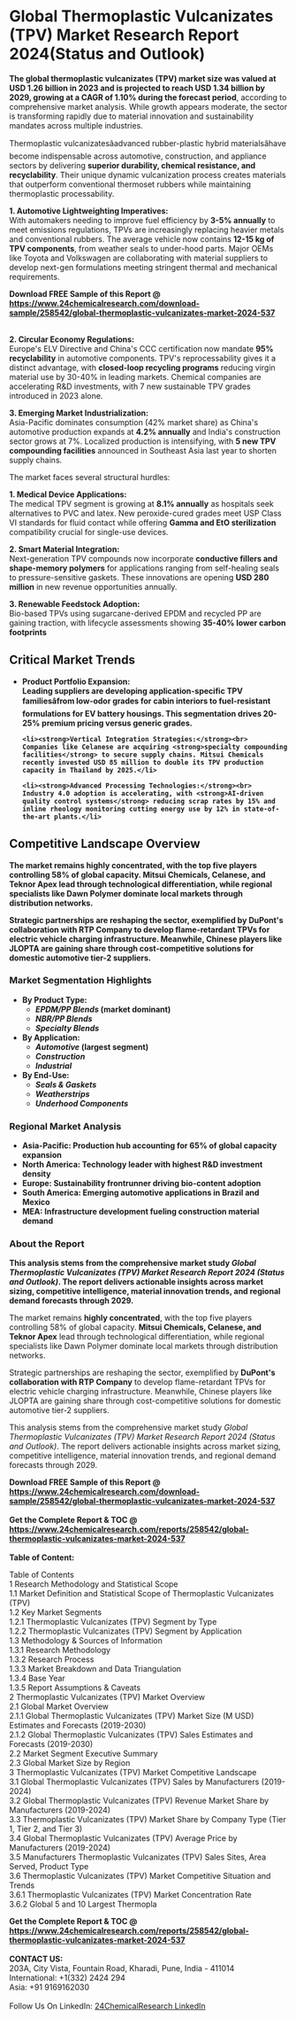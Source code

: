 <h1>Global Thermoplastic Vulcanizates (TPV) Market Research Report 2024(Status and Outlook)</h1><p><strong>The global thermoplastic vulcanizates (TPV) market size was valued at USD 1.26 billion in 2023 and is projected to reach USD 1.34 billion by 2029, growing at a CAGR of 1.10% during the forecast period</strong>, according to comprehensive market analysis. While growth appears moderate, the sector is transforming rapidly due to material innovation and sustainability mandates across multiple industries.</p><p>Thermoplastic vulcanizatesâadvanced rubber-plastic hybrid materialsâhave become indispensable across automotive, construction, and appliance sectors by delivering <strong>superior durability, chemical resistance, and recyclability</strong>. Their unique dynamic vulcanization process creates materials that outperform conventional thermoset rubbers while maintaining thermoplastic processability.</p><p><strong>1. Automotive Lightweighting Imperatives:</strong><br>
With automakers needing to improve fuel efficiency by <strong>3-5% annually</strong> to meet emissions regulations, TPVs are increasingly replacing heavier metals and conventional rubbers. The average vehicle now contains <strong>12-15 kg of TPV components</strong>, from weather seals to under-hood parts. Major OEMs like Toyota and Volkswagen are collaborating with material suppliers to develop next-gen formulations meeting stringent thermal and mechanical requirements.</p><div><b>Download FREE Sample of this Report @ 
            <a href="https://www.24chemicalresearch.com/download-sample/258542/global-thermoplastic-vulcanizates-market-2024-537">
            https://www.24chemicalresearch.com/download-sample/258542/global-thermoplastic-vulcanizates-market-2024-537</a></b></div><br><p><strong>2. Circular Economy Regulations:</strong><br>
Europe's ELV Directive and China's CCC certification now mandate <strong>95% recyclability</strong> in automotive components. TPV's reprocessability gives it a distinct advantage, with <strong>closed-loop recycling programs</strong> reducing virgin material use by 30-40% in leading markets. Chemical companies are accelerating R&amp;D investments, with 7 new sustainable TPV grades introduced in 2023 alone.</p><p><strong>3. Emerging Market Industrialization:</strong><br>
Asia-Pacific dominates consumption (42% market share) as China's automotive production expands at <strong>4.2% annually</strong> and India's construction sector grows at 7%. Localized production is intensifying, with <strong>5 new TPV compounding facilities</strong> announced in Southeast Asia last year to shorten supply chains.</p><p>The market faces several structural hurdles:</p><p><strong>1. Medical Device Applications:</strong><br>
The medical TPV segment is growing at <strong>8.1% annually</strong> as hospitals seek alternatives to PVC and latex. New peroxide-cured grades meet USP Class VI standards for fluid contact while offering <strong>Gamma and EtO sterilization</strong> compatibility crucial for single-use devices.</p><p><strong>2. Smart Material Integration:</strong><br>
Next-generation TPV compounds now incorporate <strong>conductive fillers and shape-memory polymers</strong> for applications ranging from self-healing seals to pressure-sensitive gaskets. These innovations are opening <strong>USD 280 million</strong> in new revenue opportunities annually.</p><p><strong>3. Renewable Feedstock Adoption:</strong><br>
Bio-based TPVs using sugarcane-derived EPDM and recycled PP are gaining traction, with lifecycle assessments showing <strong>35-40% lower carbon footprints

<h2><strong>Critical Market Trends</strong></h2>

<ul>
	<li><strong>Product Portfolio Expansion:</strong><br>
	Leading suppliers are developing <strong>application-specific TPV families</strong>âfrom low-odor grades for cabin interiors to fuel-resistant formulations for EV battery housings. This segmentation drives 20-25% premium pricing versus generic grades.</li>

	<li><strong>Vertical Integration Strategies:</strong><br>
	Companies like Celanese are acquiring <strong>specialty compounding facilities</strong> to secure supply chains. Mitsui Chemicals recently invested USD 85 million to double its TPV production capacity in Thailand by 2025.</li>

	<li><strong>Advanced Processing Technologies:</strong><br>
	Industry 4.0 adoption is accelerating, with <strong>AI-driven quality control systems</strong> reducing scrap rates by 15% and inline rheology monitoring cutting energy use by 12% in state-of-the-art plants.</li>
</ul>

<h2><strong>Competitive Landscape Overview</strong></h2>

<p>The market remains <strong>highly concentrated</strong>, with the top five players controlling 58% of global capacity. <strong>Mitsui Chemicals, Celanese, and Teknor Apex</strong> lead through technological differentiation, while regional specialists like Dawn Polymer dominate local markets through distribution networks.</p>

<p>Strategic partnerships are reshaping the sector, exemplified by <strong>DuPont's collaboration with RTP Company</strong> to develop flame-retardant TPVs for electric vehicle charging infrastructure. Meanwhile, Chinese players like JLOPTA are gaining share through cost-competitive solutions for domestic automotive tier-2 suppliers.</p>

<h3>Market Segmentation Highlights</h3>

<ul>
	<li><strong>By Product Type:</strong>
		<ul>
			<li><em>EPDM/PP Blends</em> (market dominant)</li>
			<li><em>NBR/PP Blends</em></li>
			<li><em>Specialty Blends</em></li>
		</ul>
	</li>
	<li><strong>By Application:</strong>
		<ul>
			<li><em>Automotive</em> (largest segment)</li>
			<li><em>Construction</em></li>
			<li><em>Industrial</em></li>
		</ul>
	</li>
	<li><strong>By End-Use:</strong>
		<ul>
			<li><em>Seals &amp; Gaskets</em></li>
			<li><em>Weatherstrips</em></li>
			<li><em>Underhood Components</em></li>
		</ul>
	</li>
</ul>

<h3>Regional Market Analysis</h3>

<ul>
	<li><strong>Asia-Pacific:</strong> Production hub accounting for 65% of global capacity expansion</li>
	<li><strong>North America:</strong> Technology leader with highest R&amp;D investment density</li>
	<li><strong>Europe:</strong> Sustainability frontrunner driving bio-content adoption</li>
	<li><strong>South America:</strong> Emerging automotive applications in Brazil and Mexico</li>
	<li><strong>MEA:</strong> Infrastructure development fueling construction material demand</li>
</ul>

<h3>About the Report</h3>

<p>This analysis stems from the comprehensive market study <em>Global Thermoplastic Vulcanizates (TPV) Market Research Report 2024 (Status and Outlook)</em>. The report delivers actionable insights across market sizing, competitive intelligence, material innovation trends, and regional demand forecasts through 2029.</p>

</strong></p><p>The market remains <strong>highly concentrated</strong>, with the top five players controlling 58% of global capacity. <strong>Mitsui Chemicals, Celanese, and Teknor Apex</strong> lead through technological differentiation, while regional specialists like Dawn Polymer dominate local markets through distribution networks.</p><p>Strategic partnerships are reshaping the sector, exemplified by <strong>DuPont's collaboration with RTP Company</strong> to develop flame-retardant TPVs for electric vehicle charging infrastructure. Meanwhile, Chinese players like JLOPTA are gaining share through cost-competitive solutions for domestic automotive tier-2 suppliers.</p><p>This analysis stems from the comprehensive market study <em>Global Thermoplastic Vulcanizates (TPV) Market Research Report 2024 (Status and Outlook)</em>. The report delivers actionable insights across market sizing, competitive intelligence, material innovation trends, and regional demand forecasts through 2029.</p><div><b>Download FREE Sample of this Report @ 
            <a href="https://www.24chemicalresearch.com/download-sample/258542/global-thermoplastic-vulcanizates-market-2024-537">
            https://www.24chemicalresearch.com/download-sample/258542/global-thermoplastic-vulcanizates-market-2024-537</a></b></div><br><div><b>Get the Complete Report & TOC @ 
            <a href="https://www.24chemicalresearch.com/reports/258542/global-thermoplastic-vulcanizates-market-2024-537">
            https://www.24chemicalresearch.com/reports/258542/global-thermoplastic-vulcanizates-market-2024-537</a></b></div><br>
            <b>Table of Content:</b><p>Table of Contents<br />
1 Research Methodology and Statistical Scope<br />
1.1 Market Definition and Statistical Scope of Thermoplastic Vulcanizates (TPV)<br />
1.2 Key Market Segments<br />
1.2.1 Thermoplastic Vulcanizates (TPV) Segment by Type<br />
1.2.2 Thermoplastic Vulcanizates (TPV) Segment by Application<br />
1.3 Methodology & Sources of Information<br />
1.3.1 Research Methodology<br />
1.3.2 Research Process<br />
1.3.3 Market Breakdown and Data Triangulation<br />
1.3.4 Base Year<br />
1.3.5 Report Assumptions & Caveats<br />
2 Thermoplastic Vulcanizates (TPV) Market Overview<br />
2.1 Global Market Overview<br />
2.1.1 Global Thermoplastic Vulcanizates (TPV) Market Size (M USD) Estimates and Forecasts (2019-2030)<br />
2.1.2 Global Thermoplastic Vulcanizates (TPV) Sales Estimates and Forecasts (2019-2030)<br />
2.2 Market Segment Executive Summary<br />
2.3 Global Market Size by Region<br />
3 Thermoplastic Vulcanizates (TPV) Market Competitive Landscape<br />
3.1 Global Thermoplastic Vulcanizates (TPV) Sales by Manufacturers (2019-2024)<br />
3.2 Global Thermoplastic Vulcanizates (TPV) Revenue Market Share by Manufacturers (2019-2024)<br />
3.3 Thermoplastic Vulcanizates (TPV) Market Share by Company Type (Tier 1, Tier 2, and Tier 3)<br />
3.4 Global Thermoplastic Vulcanizates (TPV) Average Price by Manufacturers (2019-2024)<br />
3.5 Manufacturers Thermoplastic Vulcanizates (TPV) Sales Sites, Area Served, Product Type<br />
3.6 Thermoplastic Vulcanizates (TPV) Market Competitive Situation and Trends<br />
3.6.1 Thermoplastic Vulcanizates (TPV) Market Concentration Rate<br />
3.6.2 Global 5 and 10 Largest Thermopla</p><div><b>Get the Complete Report & TOC @ 
            <a href="https://www.24chemicalresearch.com/reports/258542/global-thermoplastic-vulcanizates-market-2024-537">
            https://www.24chemicalresearch.com/reports/258542/global-thermoplastic-vulcanizates-market-2024-537</a></b></div><br><b>CONTACT US:</b><br>
            203A, City Vista, Fountain Road, Kharadi, Pune, India - 411014<br>
            International: +1(332) 2424 294<br>
            Asia: +91 9169162030 <br><br>
            Follow Us On LinkedIn: <a href="https://www.linkedin.com/company/24chemicalresearch/">24ChemicalResearch LinkedIn</a>